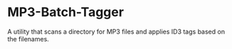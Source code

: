MP3-Batch-Tagger
================

A utility that scans a directory for MP3 files and applies ID3 tags based on the filenames.
